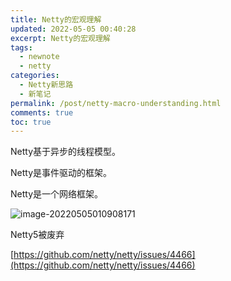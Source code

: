 ```yaml
---
title: Netty的宏观理解
updated: 2022-05-05 00:40:28
excerpt: Netty的宏观理解
tags:
  - newnote
  - netty
categories:
  - Netty新思路
  - 新笔记
permalink: /post/netty-macro-understanding.html
comments: true
toc: true
---
```

Netty基于异步的线程模型。

Netty是事件驱动的框架。

Netty是一个网络框架。

![image-20220505010908171](https://img1.terwer.space/image-20220505010908171.png)

Netty5被废弃

[https://github.com/netty/netty/issues/4466](https://github.com/netty/netty/issues/4466)